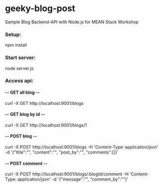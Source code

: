 # geeky-blog-post
Sample Blog Backend-API with Node.js for MEAN Stack Workshop

### Setup:
npm install

### Start server:
node server.js

### Access api:


#### -- GET all blog --


curl -X GET http://localhost:9001/blogs


#### -- GET blog by id --
curl -X GET http://localhost:9001/blogs/1


#### -- POST blog --


curl -X POST http://localhost:9001/blogs -H 'Content-Type: application/json' -d '{"title":"", "content":"", "post_by":"", "comments":[]}'


#### -- POST comment --


curl -X POST http://localhost:9001/blogs/:blogId/comment -H 'Content-Type: application/json' -d '{"message":"", "comment_by":""}'
